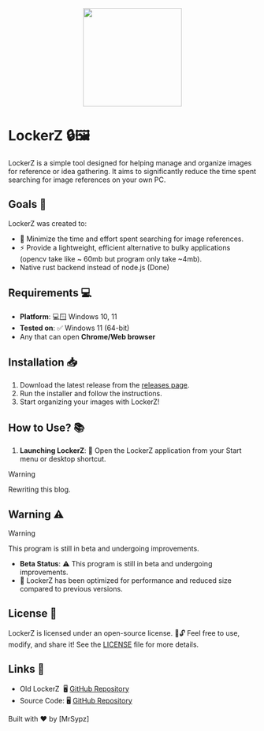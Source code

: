 <div style="display: flex; justify-content: center; width: 100%">
    <image src="./src-tauri/icons/icon.png" width="200px" height="200px"/>
</div>

# LockerZ 🔒🖼️

LockerZ is a simple tool designed for helping manage and organize images for reference or idea gathering. It aims to significantly reduce the time spent searching for image references on your own PC.

## Goals 🎯

LockerZ was created to:

- 🎯 Minimize the time and effort spent searching for image references.
- ⚡ Provide a lightweight, efficient alternative to bulky applications (opencv take like ~ 60mb but program only take ~4mb).
- Native rust backend instead of node.js (Done)

## Requirements 💻

- **Platform**: 💻🪟 Windows 10, 11
- **Tested on**: ✅ Windows 11 (64-bit)
- Any that can open **Chrome/Web browser**

## Installation 📥

1. Download the latest release from the [releases page](https://github.com/yourusername/lockerz/releases).
2. Run the installer and follow the instructions.
3. Start organizing your images with LockerZ!

## How to Use? 📚

1. **Launching LockerZ**: 🚀 Open the LockerZ application from your Start menu or desktop shortcut.
> [!WARNING]
>
> Rewriting this blog.


## Warning ⚠️
> [!WARNING]
> 
> This program is still in beta and undergoing improvements.

- **Beta Status**: ⚠️ This program is still in beta and undergoing improvements.
- 🔄 LockerZ has been optimized for performance and reduced size compared to previous versions.

## License 📜

LockerZ is licensed under an open-source license. 📜🔓 Feel free to use, modify, and share it! See the [LICENSE](LICENSE) file for more details.

## Links 🔗
- Old LockerZ ️ 🖥️ [GitHub Repository](https://github.com/MrSypz/LockerZ-Old)
- Source Code: 🖥️ [GitHub Repository](https://github.com/MrSypz/LockerZ/)


Built with ❤️ by [MrSypz]




